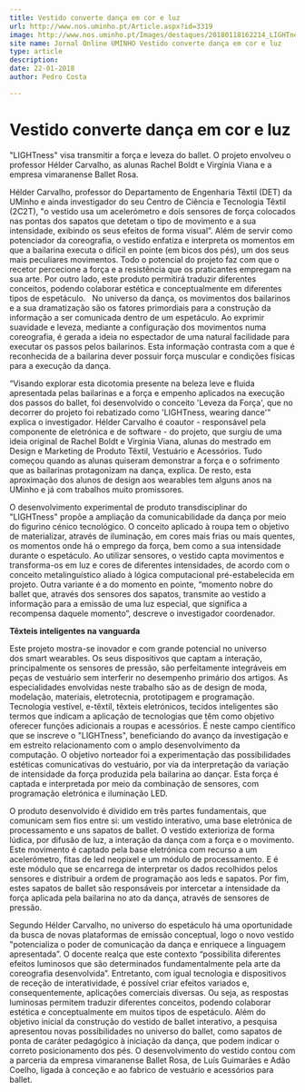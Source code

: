 ```yaml
---
title: Vestido converte dança em cor e luz
url: http://www.nos.uminho.pt/Article.aspx?id=3319
image: http://www.nos.uminho.pt/Images/destaques/20180118162214_LIGHTness00.jpg
site name: Jornal Online UMINHO Vestido converte dança em cor e luz
type: article
description: 
date: 22-01-2018
author: Pedro Costa

---
```

# Vestido converte dança em cor e luz


  

"LIGHTness" visa transmitir a força e leveza do ballet. O projeto envolveu o professor Hélder Carvalho, as alunas Rachel Boldt e Virgínia Viana e a empresa vimaranense Ballet Rosa.

Hélder Carvalho, professor do Departamento de Engenharia Têxtil (DET) da UMinho e ainda investigador do seu Centro de Ciência e Tecnologia Têxtil (2C2T), "o vestido usa um acelerómetro e dois sensores de força colocados nas pontas dos sapatos que detetam o tipo de movimento e a sua intensidade, exibindo os seus efeitos de forma visual”. Além de servir como potenciador da coreografia, o vestido enfatiza e interpreta os momentos em que a bailarina executa o difícil en pointe (em bicos dos pés), um dos seus mais peculiares movimentos. Todo o potencial do projeto faz com que o recetor percecione a força e a resistência que os praticantes empregam na sua arte. Por outro lado, este produto permitirá traduzir diferentes conceitos, podendo colaborar estética e conceptualmente em diferentes tipos de espetáculo.
 
No universo da dança, os movimentos dos bailarinos e a sua dramatização são os fatores primordiais para a construção da informação a ser comunicada dentro de um espetáculo. Ao exprimir suavidade e leveza, mediante a configuração dos movimentos numa coreografia, é gerada a ideia no espectador de uma natural facilidade para executar os passos pelos bailarinos. Esta informação contrasta com a que é reconhecida de a bailarina dever possuir força muscular e condições físicas para a execução da dança.

“Visando explorar esta dicotomia presente na beleza leve e fluida apresentada pelas bailarinas e a força e empenho aplicados na execução dos passos do ballet, foi desenvolvido o conceito 'Leveza da Força', que no decorrer do projeto foi rebatizado como 'LIGHTness, wearing dance'” explica o investigador. Hélder Carvalho é coautor - responsável pela componente de eletrónica e de software - do projeto, que surgiu de uma ideia original de Rachel Boldt e Virgínia Viana, alunas do mestrado em Design e Marketing de Produto Têxtil, Vestuário e Acessórios. Tudo começou quando as alunas quiseram demonstrar a força e o sofrimento que as bailarinas protagonizam na dança, explica. De resto, esta aproximação dos alunos de design aos wearables tem alguns anos na UMinho e já com trabalhos muito promissores.

O desenvolvimento experimental de produto transdisciplinar do "LIGHTness" propõe a ampliação da comunicabilidade da dança por meio do figurino cénico tecnológico. O conceito aplicado à roupa tem o objetivo de materializar, através de iluminação, em cores mais frias ou mais quentes, os momentos onde há o emprego da força, bem como a sua intensidade durante o espetáculo. Ao utilizar sensores, o vestido capta movimentos e transforma-os em luz e cores de diferentes intensidades, de acordo com o conceito metalinguístico aliado à lógica computacional pré-estabelecida em projeto. Outra variante é a do momento en pointe, “momento nobre do ballet que, através dos sensores dos sapatos, transmite ao vestido a informação para a emissão de uma luz especial, que significa a recompensa daquele momento”, descreve o investigador coordenador.
 

**Têxteis inteligentes na vanguarda** 

Este projeto mostra-se inovador e com grande potencial no universo dos smart wearables. Os seus dispositivos que captam a interação, principalmente os sensores de pressão, são perfeitamente integráveis em peças de vestuário sem interferir no desempenho primário dos artigos. As especialidades envolvidas neste trabalho são as de design de moda, modelação, materiais, eletrotecnia, prototipagem e programação. Tecnologia vestível, e-têxtil, têxteis eletrónicos, tecidos inteligentes são termos que indicam a aplicação de tecnologias que têm como objetivo oferecer funções adicionais a roupas e acessórios. É neste campo científico que se inscreve o "LIGHTness", beneficiando do avanço da investigação e em estreito relacionamento com o amplo desenvolvimento da computação. O objetivo norteador foi a experimentação das possibilidades estéticas comunicativas do vestuário, por via da interpretação da variação de intensidade da força produzida pela bailarina ao dançar. Esta força é captada e interpretada por meio da combinação de sensores, com programação eletrónica e iluminação LED.  

O produto desenvolvido é dividido em três partes fundamentais, que comunicam sem fios entre si: um vestido interativo, uma base eletrónica de processamento e uns sapatos de ballet. O vestido exterioriza de forma lúdica, por difusão de luz, a interação da dança com a força e o movimento. Este movimento é captado pela base eletrónica com recurso a um acelerómetro, fitas de led neopixel e um módulo de processamento. E é este módulo que se encarrega de interpretar os dados recolhidos pelos sensores e distribuir a ordem de programação aos leds e sapatos. Por fim, estes sapatos de ballet são responsáveis por intercetar a intensidade da força aplicada pela bailarina no ato da dança, através de sensores de pressão.

Segundo Hélder Carvalho, no universo do espetáculo há uma oportunidade da busca de novas plataformas de emissão conceptual, logo o novo vestido "potencializa o poder de comunicação da dança e enriquece a linguagem apresentada”. O docente realça que este contexto “possibilita diferentes efeitos luminosos que são determinados fundamentalmente pela arte da coreografia desenvolvida”. Entretanto, com igual tecnologia e dispositivos de receção de interatividade, é possível criar efeitos variados e, consequentemente, aplicações comerciais diversas. Ou seja, as respostas luminosas permitem traduzir diferentes conceitos, podendo colaborar estética e conceptualmente em muitos tipos de espetáculo. Além do objetivo inicial da construção do vestido de ballet interativo, a pesquisa apresentou novas possibilidades no universo do ballet, como sapatos de ponta de caráter pedagógico à iniciação da dança, que podem indicar o correto posicionamento dos pés. O desenvolvimento do vestido contou com a parceria da empresa vimaranense Ballet Rosa, de Luís Guimarães e Adão Coelho, ligada à conceção e ao fabrico de vestuário e acessórios para ballet.

